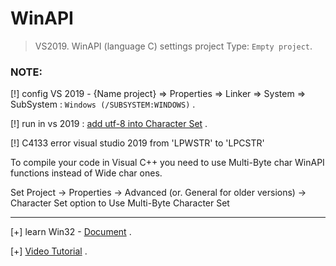# WinAPI

> VS2019. WinAPI (language C) settings project Type: `Empty project`.

### NOTE:

[!] config VS 2019 - {Name project} => Properties => Linker => System => SubSystem : `Windows (/SUBSYSTEM:WINDOWS)` .

[!] run in vs 2019 : [add utf-8 into Character Set](https://learn.microsoft.com/en-us/cpp/build/reference/utf-8-set-source-and-executable-character-sets-to-utf-8?view=msvc-170#set-the-option-in-visual-studio-or-programmatically) .


[!] C4133 error visual studio 2019 from 'LPWSTR' to 'LPCSTR'

To compile your code in Visual C++ you need to use Multi-Byte char WinAPI functions instead of Wide char ones.

Set Project -> Properties -> Advanced (or. General for older versions) -> Character Set option to Use Multi-Byte Character Set


-----------------------------------------------

[+] learn Win32 - [Document](http://www.winprog.org/tutorial/start.html) .

[+] [Video Tutorial](https://www.youtube.com/watch?v=yvWYggka30A) .







      

      
